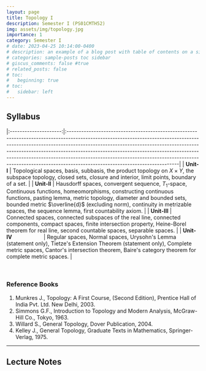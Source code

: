 ```yaml
---
layout: page
title: Topology I
description: Semester I (PS01CMTH52)
img: assets/img/topology.jpg
importance: 1
category: Semester I
# date: 2023-04-25 10:14:00-0400
# description: an example of a blog post with table of contents on a sidebar
# categories: sample-posts toc sidebar
# giscus_comments: false #true
# related_posts: false
# toc:
#   beginning: true
# toc:
#   sidebar: left
---
```

## Syllabus
<!-- The below command span will be used if we change first line layout to page instead of post -->
<!-- <span style="font-size:1.3em;"> **Syllabus** </span> --> 

|:---------------------:|:---------------------------------------------------------------------------------------------------------------------------------------------------------------------------------------------------------------------------------------------------------------------------------------------------------------------------------------------------------------------------------------------------------------------------------------------------|
| **Unit-I**          | Topological spaces, basis, subbasis, the product topology on $X \times Y$, the subspace topology, closed sets, closure and interior, limit points, boundary of a set. |
| **Unit-II**         | Hausdorff spaces, convergent sequence, $T_1$-space, Continuous functions, homeomorphisms, constructing continuous functions, pasting lemma, metric topology, diameter and bounded sets, bounded metric $\overline{d}$ (excluding norm), continuity in metrizable spaces, the sequence lemma, first countability axiom.                                                                 |
| **Unit-III**        | Connected spaces, connected subspaces of the real line, connected components, compact spaces, finite intersection property, Heine-Borel theorem for real line, second countable spaces, separable spaces.                                                                                                                          |
| **Unit-IV**  &nbsp; &nbsp; &nbsp; &nbsp; &nbsp; &nbsp; &nbsp; &nbsp; &nbsp; &nbsp; | Regular spaces, Normal spaces, Urysohn's Lemma (statement only), Tietze's Extension Theorem (statement only), Complete metric spaces, Cantor's intersection theorem, Baire's category theorem for complete metric spaces.                                          |

<br>

### Reference Books

1. Munkres J., Topology: A First Course, (Second Edition), Prentice Hall of India Pvt. Ltd. New Delhi, 2003.
2. Simmons G.F., Introduction to Topology and Modern Analysis, McGraw-Hill Co., Tokyo, 1963.
3. Willard S., General Topology, Dover Publication, 2004.
4. Kelley J., General Topology, Graduate Texts in Mathematics, Springer-Verlag, 1975.

------------------

## Lecture Notes
<!-- <p>Download the PDF file of lecture notes <a href="/assets/pdf/PS01CMTH52.pdf" target="_blank"  class="float-none"><i class="fas fa-file-pdf" style="font-size:24px;color:red"></i></a></p> -->

<!-- <iframe width="100%" height="800" src="/assets/pdf/PS01CMTH52.pdf"> -->

<!-- <object data="https://jaygmehta.com/assets/pdf/PS01CMTH52.pdf" type="application/pdf" width="100%" height="800">
    <embed src="https://jaygmehta.com/assets/pdf/PS01CMTH52.pdf">
        <p>This browser does not support PDFs. Please download the PDF to view it: <a href="https://jaygmehta.com/assets/pdf/PS01CMTH52.pdf">Download PDF</a>.</p>
    </embed>
</object> -->
